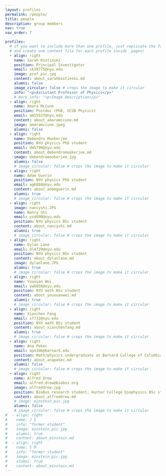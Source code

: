 ```yaml
---
layout: profiles
permalink: /people/
title: people
description: group members
nav: true
nav_order: 7

profiles:
  # if you want to include more than one profile, just replicate the following block
  # and create one content file for each profile inside _pages/
  - align: right
    name: Sarah Kostinski
    position: Principal Investigator
    email: sk10775@nyu.edu
    image: prof_pic.jpg
    content: about_sarahkostinski.md
    alumni: false
    image_circular: false # crops the image to make it circular
    info: "<p>Assistant Professor of Physics</p>"
    # more_info: "<p>Image description</p>"
  - align: right
    name: Amara McCune
    position: Postdoc (PhD, UCSB Physics)
    email: am15537@nyu.edu
    content: about_amaramccune.md
    image: amaramccune.jpeg
    alumni: false
  - align: right
    name: Debendro Mookerjee
    position: NYU physics PhD student
    email: dm5790@nyu.edu
    content: about_debendromookerjee.md
    image: debendromookerjee.jpg
    alumni: false
    # image_circular: false # crops the image to make it circular
  - align: right
    name: Adam Guerin
    position: NYU physics PhD student
    email: ag6884@nyu.edu
    content: about_adamguerin.md
    alumni: true
    # image_circular: false # crops the image to make it circular
  - align: right
    image: nancyshi.JPG
    name: Nancy Shi
    email: ys4690@nyu.edu
    position: NYU physics BSc student
    content: about_nancyshi.md
    alumni: true
    # image_circular: false # crops the image to make it circular
  - align: right
    name: Dylan Lane
    email: dl4729@nyu.edu
    position: NYU physics BSc student
    content: about_dylanlane.md
    image: dylanlane.JPG
    alumni: true
    # image_circular: false # crops the image to make it circular
  - align: right
    name: Youxuan Wei
    email: yw6056@nyu.edu
    position: NYU math BSc student
    content: about_youxuanwei.md
    alumni: true
    # image_circular: false # crops the image to make it circular
  - align: right
    name: Xianchen Fang
    email: xf732@nyu.edu
    position: NYU math BSc student
    content: about_xianchenfang.md
    alumni: true
    # image_circular: false # crops the image to make it circular
  - align: right
    name: Ana Pekec
    email: ap4306@barnard.edu
    position: Math/physics undergraduate at Barnard College of Columbia University
    content: about_anapekec.md
    alumni: false
    # image_circular: false # crops the image to make it circular
  - align: right
    name: Alfred Drew
    email: alfred.drew@biobus.org
    image: alfreddrew.jpg
    position: BioBus research student; Hunter College biophysics BSc student
    content: about_alfreddrew.md
    # image: einstein_pic.jpg
    alumni: false
    # image_circular: false # crops the image to make it circular
#  - align: right
#    name: J S
#    info: "former student"
#    image: einstein_pic.jpg
#    alumni: true
#    content: about_einstein.md
#  - align: right
#    name: S M
#    info: "former student"
#    image: einstein_pic.jpg
#    alumni: true
#    content: about_einstein.md
---
```

